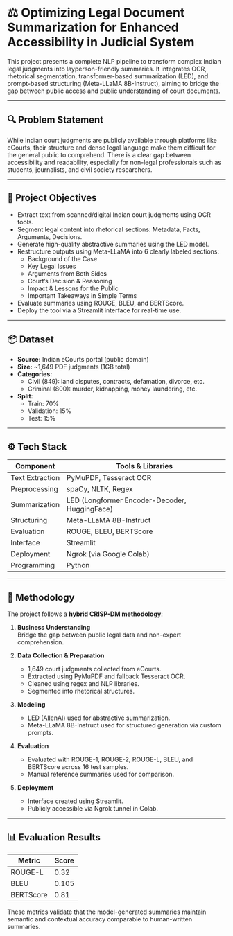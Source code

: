 # ⚖️ Optimizing Legal Document Summarization for Enhanced Accessibility in Judicial System

This project presents a complete NLP pipeline to transform complex Indian legal judgments into layperson-friendly summaries. It integrates OCR, rhetorical segmentation, transformer-based summarization (LED), and prompt-based structuring (Meta-LLaMA 8B-Instruct), aiming to bridge the gap between public access and public understanding of court documents.

---

## 🔍 Problem Statement

While Indian court judgments are publicly available through platforms like eCourts, their structure and dense legal language make them difficult for the general public to comprehend. There is a clear gap between accessibility and readability, especially for non-legal professionals such as students, journalists, and civil society researchers.

---

## 🎯 Project Objectives

- Extract text from scanned/digital Indian court judgments using OCR tools.
- Segment legal content into rhetorical sections: Metadata, Facts, Arguments, Decisions.
- Generate high-quality abstractive summaries using the LED model.
- Restructure outputs using Meta-LLaMA into 6 clearly labeled sections:
  - Background of the Case  
  - Key Legal Issues  
  - Arguments from Both Sides  
  - Court’s Decision & Reasoning  
  - Impact & Lessons for the Public  
  - Important Takeaways in Simple Terms
- Evaluate summaries using ROUGE, BLEU, and BERTScore.
- Deploy the tool via a Streamlit interface for real-time use.

---

## 📦 Dataset

- **Source:** Indian eCourts portal (public domain)
- **Size:** ~1,649 PDF judgments (1GB total)
- **Categories:**  
  - Civil (849): land disputes, contracts, defamation, divorce, etc.  
  - Criminal (800): murder, kidnapping, money laundering, etc.  
- **Split:**  
  - Train: 70%  
  - Validation: 15%  
  - Test: 15%  

---

## ⚙️ Tech Stack

| Component         | Tools & Libraries                             |
|------------------|------------------------------------------------|
| Text Extraction   | PyMuPDF, Tesseract OCR                        |
| Preprocessing     | spaCy, NLTK, Regex                            |
| Summarization     | LED (Longformer Encoder-Decoder, HuggingFace) |
| Structuring       | Meta-LLaMA 8B-Instruct                        |
| Evaluation        | ROUGE, BLEU, BERTScore                        |
| Interface         | Streamlit                                     |
| Deployment        | Ngrok (via Google Colab)                      |
| Programming       | Python                                        |

---

## 🧠 Methodology

The project follows a **hybrid CRISP-DM methodology**:

1. **Business Understanding**  
   Bridge the gap between public legal data and non-expert comprehension.

2. **Data Collection & Preparation**  
   - 1,649 court judgments collected from eCourts.  
   - Extracted using PyMuPDF and fallback Tesseract OCR.  
   - Cleaned using regex and NLP libraries.  
   - Segmented into rhetorical structures.

3. **Modeling**  
   - LED (AllenAI) used for abstractive summarization.  
   - Meta-LLaMA 8B-Instruct used for structured generation via custom prompts.

4. **Evaluation**  
   - Evaluated with ROUGE-1, ROUGE-2, ROUGE-L, BLEU, and BERTScore across 16 test samples.  
   - Manual reference summaries used for comparison.

5. **Deployment**  
   - Interface created using Streamlit.  
   - Publicly accessible via Ngrok tunnel in Colab.

---

## 📊 Evaluation Results

| Metric      | Score  |
|-------------|--------|
| ROUGE-L     | 0.32   |
| BLEU        | 0.105  |
| BERTScore   | 0.81   |

These metrics validate that the model-generated summaries maintain semantic and contextual accuracy comparable to human-written summaries.


